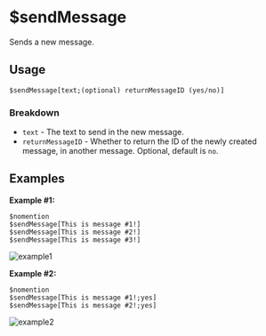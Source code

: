 # $sendMessage
Sends a new message.

## Usage
```
$sendMessage[text;(optional) returnMessageID (yes/no)]
```

### Breakdown
- `text` - The text to send in the new message.
- `returnMessageID` - Whether to return the ID of the newly created message, in another message. Optional, default is `no`.

## Examples

**Example #1:**
```
$nomention
$sendMessage[This is message #1!]
$sendMessage[This is message #2!]
$sendMessage[This is message #3!]
```

![example1](https://user-images.githubusercontent.com/69215413/126246807-7beaac06-4fd4-4ae3-a944-dcc66f7c0774.png)


**Example #2:**
```
$nomention
$sendMessage[This is message #1!;yes]
$sendMessage[This is message #2!;yes]
```

![example2](https://user-images.githubusercontent.com/69215413/126246945-2fb29b3f-ab58-4de3-8341-a56a574db423.png)
